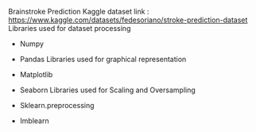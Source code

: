 Brainstroke Prediction
Kaggle dataset link : https://www.kaggle.com/datasets/fedesoriano/stroke-prediction-dataset
Libraries used for dataset processing
 * Numpy
 * Pandas
Libraries used for graphical representation

* Matplotlib
* Seaborn
Libraries used for Scaling and Oversampling

* Sklearn.preprocessing
* Imblearn
